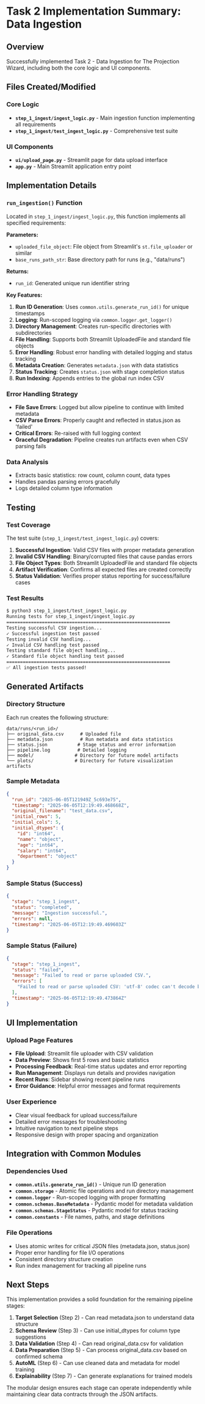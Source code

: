 # Task 2 Implementation Summary: Data Ingestion

## Overview
Successfully implemented Task 2 - Data Ingestion for The Projection Wizard, including both the core logic and UI components.

## Files Created/Modified

### Core Logic
- **`step_1_ingest/ingest_logic.py`** - Main ingestion function implementing all requirements
- **`step_1_ingest/test_ingest_logic.py`** - Comprehensive test suite

### UI Components  
- **`ui/upload_page.py`** - Streamlit page for data upload interface
- **`app.py`** - Main Streamlit application entry point

## Implementation Details

### `run_ingestion()` Function
Located in `step_1_ingest/ingest_logic.py`, this function implements all specified requirements:

**Parameters:**
- `uploaded_file_object`: File object from Streamlit's `st.file_uploader` or similar
- `base_runs_path_str`: Base directory path for runs (e.g., "data/runs")

**Returns:**
- `run_id`: Generated unique run identifier string

**Key Features:**
1. **Run ID Generation**: Uses `common.utils.generate_run_id()` for unique timestamps
2. **Logging**: Run-scoped logging via `common.logger.get_logger()`
3. **Directory Management**: Creates run-specific directories with subdirectories
4. **File Handling**: Supports both Streamlit UploadedFile and standard file objects
5. **Error Handling**: Robust error handling with detailed logging and status tracking
6. **Metadata Creation**: Generates `metadata.json` with data statistics
7. **Status Tracking**: Creates `status.json` with stage completion status
8. **Run Indexing**: Appends entries to the global run index CSV

### Error Handling Strategy
- **File Save Errors**: Logged but allow pipeline to continue with limited metadata
- **CSV Parse Errors**: Properly caught and reflected in status.json as 'failed'
- **Critical Errors**: Re-raised with full logging context
- **Graceful Degradation**: Pipeline creates run artifacts even when CSV parsing fails

### Data Analysis
- Extracts basic statistics: row count, column count, data types
- Handles pandas parsing errors gracefully
- Logs detailed column type information

## Testing

### Test Coverage
The test suite (`step_1_ingest/test_ingest_logic.py`) covers:

1. **Successful Ingestion**: Valid CSV files with proper metadata generation
2. **Invalid CSV Handling**: Binary/corrupted files that cause pandas errors
3. **File Object Types**: Both Streamlit UploadedFile and standard file objects
4. **Artifact Verification**: Confirms all expected files are created correctly
5. **Status Validation**: Verifies proper status reporting for success/failure cases

### Test Results
```bash
$ python3 step_1_ingest/test_ingest_logic.py
Running tests for step_1_ingest/ingest_logic.py
============================================================
Testing successful CSV ingestion...
✓ Successful ingestion test passed
Testing invalid CSV handling...
✓ Invalid CSV handling test passed
Testing standard file object handling...
✓ Standard file object handling test passed
============================================================
✅ All ingestion tests passed!
```

## Generated Artifacts

### Directory Structure
Each run creates the following structure:
```
data/runs/<run_id>/
├── original_data.csv      # Uploaded file
├── metadata.json          # Run metadata and data statistics  
├── status.json           # Stage status and error information
├── pipeline.log          # Detailed logging
├── model/               # Directory for future model artifacts
└── plots/               # Directory for future visualization artifacts
```

### Sample Metadata
```json
{
  "run_id": "2025-06-05T121949Z_5c693e75",
  "timestamp": "2025-06-05T12:19:49.468668Z", 
  "original_filename": "test_data.csv",
  "initial_rows": 5,
  "initial_cols": 5,
  "initial_dtypes": {
    "id": "int64",
    "name": "object", 
    "age": "int64",
    "salary": "int64",
    "department": "object"
  }
}
```

### Sample Status (Success)
```json
{
  "stage": "step_1_ingest",
  "status": "completed",
  "message": "Ingestion successful.",
  "errors": null,
  "timestamp": "2025-06-05T12:19:49.469603Z"
}
```

### Sample Status (Failure)
```json
{
  "stage": "step_1_ingest", 
  "status": "failed",
  "message": "Failed to read or parse uploaded CSV.",
  "errors": [
    "Failed to read or parse uploaded CSV: 'utf-8' codec can't decode byte 0x89 in position 0: invalid start byte"
  ],
  "timestamp": "2025-06-05T12:19:49.473864Z"
}
```

## UI Implementation

### Upload Page Features
- **File Upload**: Streamlit file uploader with CSV validation
- **Data Preview**: Shows first 5 rows and basic statistics
- **Processing Feedback**: Real-time status updates and error reporting
- **Run Management**: Displays run details and provides navigation
- **Recent Runs**: Sidebar showing recent pipeline runs
- **Error Guidance**: Helpful error messages and format requirements

### User Experience
- Clear visual feedback for upload success/failure
- Detailed error messages for troubleshooting
- Intuitive navigation to next pipeline steps
- Responsive design with proper spacing and organization

## Integration with Common Modules

### Dependencies Used
- **`common.utils.generate_run_id()`** - Unique run ID generation
- **`common.storage`** - Atomic file operations and run directory management
- **`common.logger`** - Run-scoped logging with proper formatting
- **`common.schemas.BaseMetadata`** - Pydantic model for metadata validation
- **`common.schemas.StageStatus`** - Pydantic model for status tracking
- **`common.constants`** - File names, paths, and stage definitions

### File Operations
- Uses atomic writes for critical JSON files (metadata.json, status.json)
- Proper error handling for file I/O operations
- Consistent directory structure creation
- Run index management for tracking all pipeline runs

## Next Steps

This implementation provides a solid foundation for the remaining pipeline stages:

1. **Target Selection** (Step 2) - Can read metadata.json to understand data structure
2. **Schema Review** (Step 3) - Can use initial_dtypes for column type suggestions  
3. **Data Validation** (Step 4) - Can read original_data.csv for validation
4. **Data Preparation** (Step 5) - Can process original_data.csv based on confirmed schema
5. **AutoML** (Step 6) - Can use cleaned data and metadata for model training
6. **Explainability** (Step 7) - Can generate explanations for trained models

The modular design ensures each stage can operate independently while maintaining clear data contracts through the JSON artifacts. 